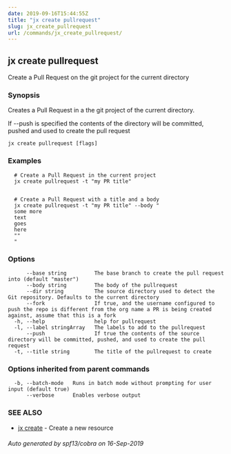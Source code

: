 ```yaml
---
date: 2019-09-16T15:44:55Z
title: "jx create pullrequest"
slug: jx_create_pullrequest
url: /commands/jx_create_pullrequest/
---
```

## jx create pullrequest

Create a Pull Request on the git project for the current directory

### Synopsis

Creates a Pull Request in a the git project of the current directory. 

If --push is specified the contents of the directory will be committed, pushed and used to create the pull request

```
jx create pullrequest [flags]
```

### Examples

```
  # Create a Pull Request in the current project
  jx create pullrequest -t "my PR title"
  
  
  # Create a Pull Request with a title and a body
  jx create pullrequest -t "my PR title" --body "
  some more
  text
  goes
  here
  ""
  "
```

### Options

```
      --base string         The base branch to create the pull request into (default "master")
      --body string         The body of the pullrequest
      --dir string          The source directory used to detect the Git repository. Defaults to the current directory
      --fork                If true, and the username configured to push the repo is different from the org name a PR is being created against, assume that this is a fork
  -h, --help                help for pullrequest
  -l, --label stringArray   The labels to add to the pullrequest
      --push                If true the contents of the source directory will be committed, pushed, and used to create the pull request
  -t, --title string        The title of the pullrequest to create
```

### Options inherited from parent commands

```
  -b, --batch-mode   Runs in batch mode without prompting for user input (default true)
      --verbose      Enables verbose output
```

### SEE ALSO

* [jx create](/commands/jx_create/)	 - Create a new resource

###### Auto generated by spf13/cobra on 16-Sep-2019
